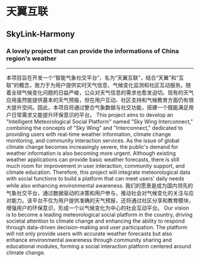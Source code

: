 # 天翼互联
## SkyLink-Harmony
### A lovely project that can provide the informations of China region's weather
***
本项目旨在开发一个“智能气象社交平台”，名为“天翼互联”，结合“天翼”和“互联”的概念，致力于为用户提供实时天气信息、气候变化监测和社区互动服务。随着全球气候变化问题的日益严峻，公众对天气信息的需求也愈发迫切。现有的天气应用虽然能提供基本的天气预报，但在用户互动、社区支持和气候教育方面仍有很大提升空间。因此，本项目将通过整合气象数据与社交功能，搭建一个既能满足用户日常需求又能提升环保意识的平台。
This project aims to develop an "Intelligent Meteorological Social Platform" named "Sky Wing Interconnect," combining the concepts of "Sky Wing" and "Interconnect," dedicated to providing users with real-time weather information, climate change monitoring, and community interaction services. As the issue of global climate change becomes increasingly severe, the public's demand for weather information is also becoming more urgent. Although existing weather applications can provide basic weather forecasts, there is still much room for improvement in user interaction, community support, and climate education. Therefore, this project will integrate meteorological data with social functions to build a platform that can meet users' daily needs while also enhancing environmental awareness.
我们的愿景是成为国内领先的气象社交平台，通过数据驱动的决策和用户参与，推动社会对气候变化的关注与应对能力。该平台不仅为用户提供准确的天气预报，还将通过社区分享和教育模块，增强用户的环保意识，形成一个以气候变化为中心的社会互动平台。
Our vision is to become a leading meteorological social platform in the country, driving societal attention to climate change and enhancing the ability to respond through data-driven decision-making and user participation. The platform will not only provide users with accurate weather forecasts but also enhance environmental awareness through community sharing and educational modules, forming a social interaction platform centered around climate change.
